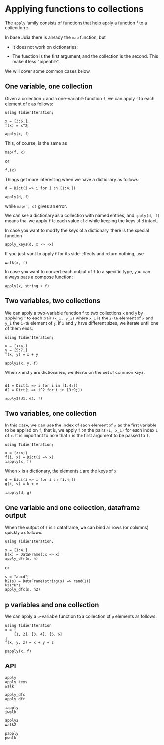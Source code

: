 # Applying functions to collections

The `apply` family consists of functions that help apply a function `f` to a collection `x`.

In base Julia there is already the `map` function, but

- It does not work on dictionaries;

- The function is the first argument, and the collection is the second. This make it less "pipeable".

We will cover some common cases below.

## One variable, one collection

Given a collection `x` and a one-variable function `f`, we can apply `f` to each element of `x` as follows:

```@example apply
using TidierIteration;

x = [3:6;];
f(x) = x^2;

apply(x, f)
```

This, of course, is the same as
```@example apply
map(f, x)
```

or
```@example apply
f.(x)
```

Things get more interesting when we have a dictionary as follows:

```@example apply
d = Dict(i => i for i in [1:4;])
```

```@example apply
apply(d, f)
```

while `map(f, d)` gives an error.

We can see a dictionary as a collection with named entries, and `apply(d, f)` means that we apply `f` to each value of `d` while keeping the keys of `d` intact.

In case you want to modify the keys of a dictionary, there is the special function

```@example apply
apply_keys(d, x -> -x)
```

If you just want to apply `f` for its side-effects and return nothing, use
```@example apply
walk(x, f)
```

In case you want to convert each output of `f` to a specific type, you can always pass a compose function:

```@example apply
apply(x, string ∘ f)
```

## Two variables, two collections

We can apply a two-variable function `f` to two collections `x` and `y` by applying `f` to each pair `(x_i, y_i)` where `x_i` is the `i-th` element of `x` and `y_i` the `i-th` element of `y`. If `x` and `y` have different sizes, we iterate until one of them ends.

```@example apply2
using TidierIteration;

x = [1:4;]
y = [5:7;]
f(x, y) = x + y

apply2(x, y, f)
```

When `x` and `y` are dictionaries, we iterate on the set of common keys:

```@example apply2

d1 = Dict(i => i for i in [1:4;])
d2 = Dict(i => i^2 for i in [3:9;])

apply2(d1, d2, f)
```

## Two variables, one collection

In this case, we can use the index of each element of `x` as the first variable to be applied on `f`, that is, we apply `f` on the pairs `(i, x_i)` for each index `i` of `x`. It is important to note that `i` is the first argument to be passed to `f`.

```@example iapply
using TidierIteration;

x = [3:6;]
f(i, x) = Dict(i => x)
iapply(x, f)
```

When `x` is a dictionary, the elements `i` are the keys of `x`:

```@example iapply
d = Dict(i => i for i in [1:4;])
g(k, v) = k + v

iapply(d, g)
```

## One variable and one collection, dataframe output

When the output of `f` is a dataframe, we can bind all rows (or columns) quickly as follows:

```@example apply_df
using TidierIteration;

x = [1:4;]
h(x) = DataFrame(:x => x)
apply_dfr(x, h)
```

or

```@example apply_df
s = "abcd";
h2(s) = DataFrame(string(s) => rand(1))
h2("b")
apply_dfc(s, h2)
```

## p variables and one collection

We can apply a `p`-variable function to a collection of `p` elements as follows:

```@example papply
using TidierIteration
x = [
    [1, 2], [3, 4], [5, 6]
]
f(x, y, z) = x + y + z

papply(x, f)
```

## API

```@docs
apply
apply_keys
walk

apply_dfc
apply_dfr

iapply
iwalk 

apply2
walk2

papply
pwalk
```